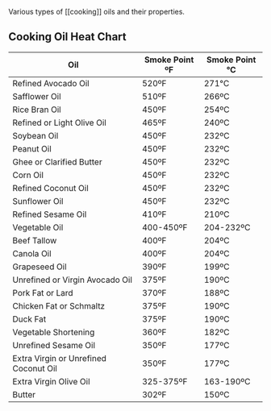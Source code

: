 Various types of [[cooking]] oils and their properties.

## Cooking Oil Heat Chart

| Oil                                   | Smoke Point ºF | Smoke Point °C |
|---------------------------------------|----------------|----------------|
| Refined Avocado Oil                   | 520ºF          | 271°C          |
| Safflower Oil                         | 510ºF          | 266ºC          |
| Rice Bran Oil                         | 450ºF          | 254ºC          |
| Refined or Light Olive Oil            | 465ºF          | 240ºC          |
| Soybean Oil                           | 450ºF          | 232ºC          |
| Peanut Oil                            | 450ºF          | 232ºC          |
| Ghee or Clarified Butter              | 450ºF          | 232ºC          |
| Corn Oil                              | 450ºF          | 232ºC          |
| Refined Coconut Oil                   | 450ºF          | 232ºC          |
| Sunflower Oil                         | 450ºF          | 232ºC          |
| Refined Sesame Oil                    | 410ºF          | 210ºC          |
| Vegetable Oil                         | 400-450ºF      | 204-232ºC      |
| Beef Tallow                           | 400ºF          | 204ºC          |
| Canola Oil                            | 400ºF          | 204ºC          |
| Grapeseed Oil                         | 390ºF          | 199ºC          |
| Unrefined or Virgin Avocado Oil       | 375ºF          | 190ºC          |
| Pork Fat or Lard                      | 370ºF          | 188ºC          |
| Chicken Fat or Schmaltz               | 375ºF          | 190ºC          |
| Duck Fat                              | 375ºF          | 190ºC          |
| Vegetable Shortening                  | 360ºF          | 182ºC          |
| Unrefined Sesame Oil                  | 350ºF          | 177ºC          |
| Extra Virgin or Unrefined Coconut Oil | 350ºF          | 177ºC          |
| Extra Virgin Olive Oil                | 325-375ºF      | 163-190ºC      |
| Butter                                | 302ºF          | 150ºC          |
